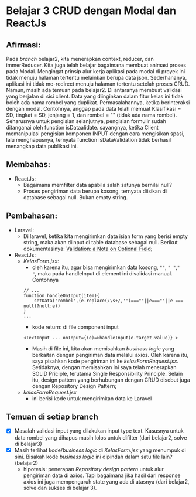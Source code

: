 # Belajar 3 CRUD dengan Modal dan ReactJs

## Afirmasi:
Pada _branch_ belajar2, kita menerapkan context, reducer, dan immerReducer. Kita juga telah belajar bagaimana membuat animasi proses pada Modal. Mengingat prinsip alur kerja aplikasi pada modal di proyek ini tidak menuju halaman tertentu melainkan berupa data json. Sederhananya, aplikasi ini tidak me-redirect menuju halaman tertentu setelah proses CRUD.
Namun, masih ada temuan pada belajar2. Di antaranya membuat validasi yang berjalan di sisi client. Data yang diinginkan dalam fitur kelas ini tidak boleh ada nama rombel yang duplikat. Permasalahannya, ketika berinteraksi dengan modal. 
Contohnya, anggap pada data telah memuat Klasifikasi = SD, tingkat = SD, jenjang = 1, dan rombel = "" (tidak ada nama rombel). Seharusnya untuk pengisian selanjutnya, pengisian formulir sudah ditanganai oleh function isDataalidate. sayangnya, ketika Client memanipulasi pengisian komponen INPUT dengan cara mengisikan spasi, lalu menghapusnya, ternyata function isDataValidation tidak berhasil menangkap data publikasi ini.

## Membahas:
- ReactJs: 
    - Bagaimana memfilter data apabila salah satunya bernilai null?
    - Proses pengiriman data berupa kosong, ternyata diisikan di database sebagai null. Bukan empty string.

## Pembahasan:
- Laravel:
    - Di laravel, ketika kita mengirimkan data isian form yang berisi empty string, maka akan diinput di table database sebagai null. Berikut dokumentasinya: <a href="https://laravel.com/docs/11.x/validation#a-note-on-optional-fields" target="_blank">Validation: a Nota on Optional Field</a>;
- ReactJs:
    - *KelasForm.jsx*:
        - oleh karena itu, agar bisa mengirimkan data kosong, ```""```, ```" "```,```"       "```, maka pada handleInput di element ini divalidasi manual. Contohnya
        ```
        // ...
        function handleOnInput(item){
            setData('rombel',(e.replace(/\s+/,'')===""||e===""||e === null)?null:e))
        }
        ...
        ````
        - kode return: di file component input
        ```
        <TextInput ... onInput={(e)=>handleInput(e.target.value)} >
        ```
        - Masih di file ini, kita akan memisahkan _business logic_ yang berkaitan dengan pengiriman data melalui axios. Oleh karena itu, saya pisahkan kode pengiriman ini ke *kelasFormRequest.jsx*. Setidaknya, dengan memisahkan ini saya telah menerapkan SOLID Priciple, terutama Single Responsibility Principle. Selain itu, design pattern yang berhubungan dengan CRUD disebut juga dengan Repository Design Pattern;
    - *kelasFormRequest.jsx*
        - ini berisi kode untuk mengirimkan data ke Laravel


## Temuan di setiap branch
- [x] Masalah validasi input yang dilakukan input type text. Kasusnya untuk data rombel yang dihapus masih lolos untuk difilter (dari belajar2, solve di belajar3)
- [x] Masih terlihat kode/_business logic_ di *KelasForm.jsx* yang menumpuk di sini. Bisakah kode _business logic_ ini dipindah dalam satu file lain? (belajar2)
    - hipotesis: penerapan *Repository design pattern* untuk alur pengiriman data di axios. Tapi bagaimana jika hasil dari response axios ini juga mempengaruh state yang ada di atasnya (dari belajar2, solve dan sukses di belajar 3).

